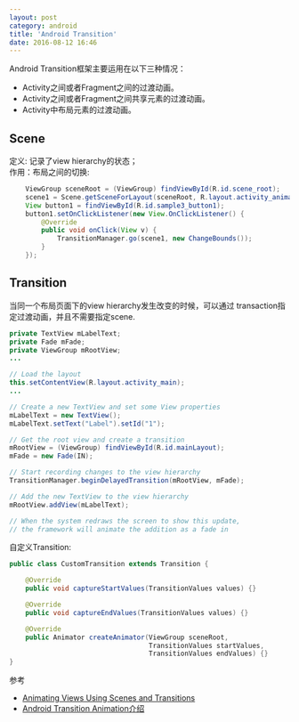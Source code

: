 ```yaml
---
layout: post
category: android
title: 'Android Transition'
date: 2016-08-12 16:46
---
```


Android Transition框架主要运用在以下三种情况：

- Activity之间或者Fragment之间的过渡动画。
- Activity之间或者Fragment之间共享元素的过渡动画。
- Activity中布局元素的过渡动画。

## Scene
定义: 记录了view hierarchy的状态；  
作用：布局之间的切换:

```java
	ViewGroup sceneRoot = (ViewGroup) findViewById(R.id.scene_root);
	scene1 = Scene.getSceneForLayout(sceneRoot, R.layout.activity_animations_scene1, this);
	View button1 = findViewById(R.id.sample3_button1);
	button1.setOnClickListener(new View.OnClickListener() {
	    @Override
	    public void onClick(View v) {
	        TransitionManager.go(scene1, new ChangeBounds());
	    }
	});
```

## Transition
当同一个布局页面下的view hierarchy发生改变的时候，可以通过 transaction指定过渡动画，并且不需要指定scene.

```java
private TextView mLabelText;
private Fade mFade;
private ViewGroup mRootView;
...

// Load the layout
this.setContentView(R.layout.activity_main);
...

// Create a new TextView and set some View properties
mLabelText = new TextView();
mLabelText.setText("Label").setId("1");

// Get the root view and create a transition
mRootView = (ViewGroup) findViewById(R.id.mainLayout);
mFade = new Fade(IN);

// Start recording changes to the view hierarchy
TransitionManager.beginDelayedTransition(mRootView, mFade);

// Add the new TextView to the view hierarchy
mRootView.addView(mLabelText);

// When the system redraws the screen to show this update,
// the framework will animate the addition as a fade in
```

自定义Transition:

```java
public class CustomTransition extends Transition {

    @Override
    public void captureStartValues(TransitionValues values) {}

    @Override
    public void captureEndValues(TransitionValues values) {}

    @Override
    public Animator createAnimator(ViewGroup sceneRoot,
                                   TransitionValues startValues,
                                   TransitionValues endValues) {}
}
```

参考

-  [Animating Views Using Scenes and Transitions](https://developer.android.com/training/transitions/index.html)
- [Android Transition Animation介绍](http://www.in-droid.com/2016/04/28/Android-Transition-Animation%E4%BB%8B%E7%BB%8D/)
